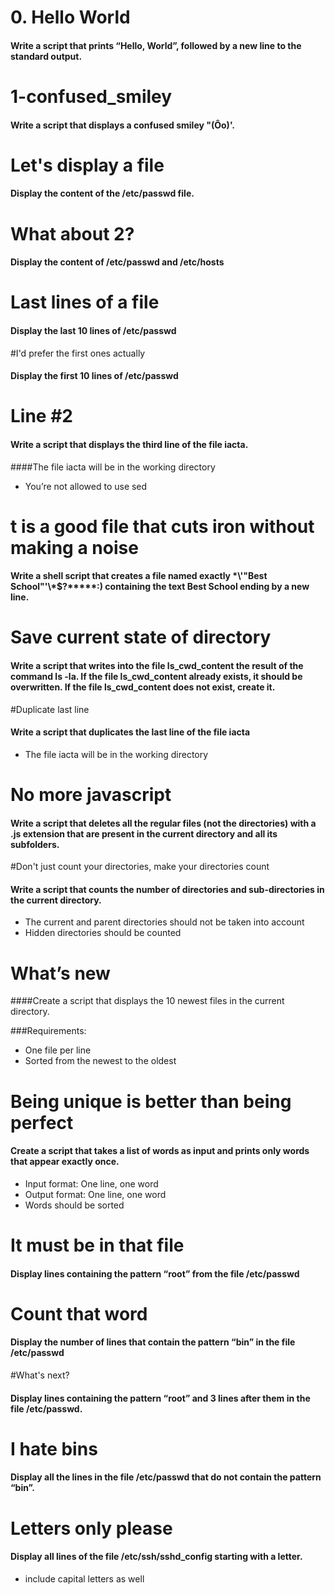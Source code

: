 # 0. Hello World
#### Write a script that prints “Hello, World”, followed by a new line to the standard output.

# 1-confused_smiley
#### Write a script that displays a confused smiley "(Ôo)'.

# Let's display a file
#### Display the content of the /etc/passwd file.

# What about 2?
#### Display the content of /etc/passwd and /etc/hosts

# Last lines of a file
#### Display the last 10 lines of /etc/passwd

#I'd prefer the first ones actually
#### Display the first 10 lines of /etc/passwd

# Line #2
#### Write a script that displays the third line of the file iacta.

####The file iacta will be in the working directory

- You’re not allowed to use sed

# t is a good file that cuts iron without making a noise
#### Write a shell script that creates a file named exactly \*\\'"Best School"\'\\*$\?\*\*\*\*\*:) containing the text Best School ending by a new line.

# Save current state of directory
#### Write a script that writes into the file ls_cwd_content the result of the command ls -la. If the file ls_cwd_content already exists, it should be overwritten. If the file ls_cwd_content does not exist, create it.

#Duplicate last line
#### Write a script that duplicates the last line of the file iacta
- The file iacta will be in the working directory


# No more javascript
#### Write a script that deletes all the regular files (not the directories) with a .js extension that are present in the current directory and all its subfolders.


#Don't just count your directories, make your directories count
#### Write a script that counts the number of directories and sub-directories in the current directory.
- The current and parent directories should not be taken into account
- Hidden directories should be counted

#  What’s new
####Create a script that displays the 10 newest files in the current directory.

###Requirements:

- One file per line
- Sorted from the newest to the oldest

#  Being unique is better than being perfect
#### Create a script that takes a list of words as input and prints only words that appear exactly once.

- Input format: One line, one word
- Output format: One line, one word
- Words should be sorted

# It must be in that file
#### Display lines containing the pattern “root” from the file /etc/passwd

# Count that word
#### Display the number of lines that contain the pattern “bin” in the file /etc/passwd

#What's next?
#### Display lines containing the pattern “root” and 3 lines after them in the file /etc/passwd.

# I hate bins
#### Display all the lines in the file /etc/passwd that do not contain the pattern “bin”.

#  Letters only please
#### Display all lines of the file /etc/ssh/sshd_config starting with a letter.

- include capital letters as well

